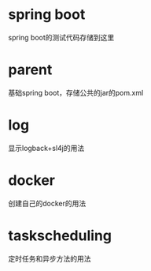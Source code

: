 # spring boot
spring boot的测试代码存储到这里

# parent  
基础spring boot，存储公共的jar的pom.xml

# log  
显示logback+sl4j的用法

# docker
创建自己的docker的用法

# taskscheduling
定时任务和异步方法的用法